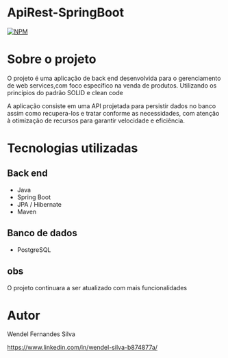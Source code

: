 # ApiRest-SpringBoot 
[![NPM](https://img.shields.io/npm/l/react)](https://github.com/wendelsilva999/webService-springboot3-jpa/blob/main/LICENSE) 

# Sobre o projeto


O projeto é uma aplicação de back end desenvolvida para o gerenciamento de web services,com foco específico na venda de produtos. Utilizando os princípios do padrão SOLID e clean code

A aplicação consiste em uma API projetada para persistir dados no banco assim como recupera-los e tratar conforme as necessidades, com atenção à otimização de recursos para garantir velocidade e eficiência.


# Tecnologias utilizadas
## Back end
- Java 
- Spring Boot
- JPA / Hibernate
- Maven
## Banco de dados
- PostgreSQL

## obs
O projeto continuara a ser atualizado com mais funcionalidades 

# Autor

Wendel Fernandes Silva

https://www.linkedin.com/in/wendel-silva-b874877a/

